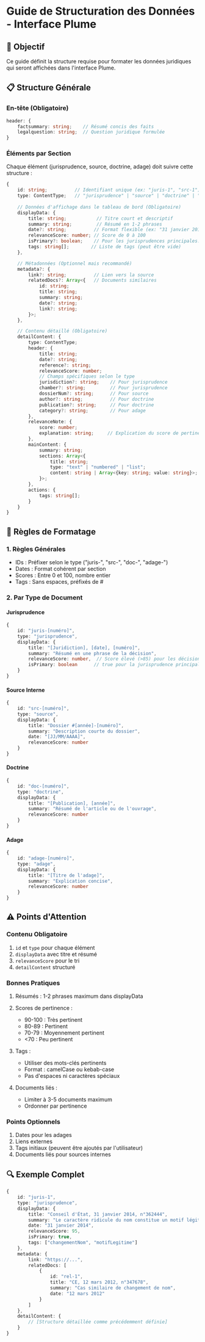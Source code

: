 # Guide de Structuration des Données - Interface Plume

## 🎯 Objectif
Ce guide définit la structure requise pour formater les données juridiques qui seront affichées dans l'interface Plume.

## 📋 Structure Générale

### En-tête (Obligatoire)
```typescript
header: {
    factsummary: string;    // Résumé concis des faits
    legalquestion: string;  // Question juridique formulée
}
```

### Éléments par Section

Chaque élément (jurisprudence, source, doctrine, adage) doit suivre cette structure :

```typescript
{
    id: string;          // Identifiant unique (ex: "juris-1", "src-1")
    type: ContentType;   // "jurisprudence" | "source" | "doctrine" | "adage"
    
    // Données d'affichage dans le tableau de bord (Obligatoire)
    displayData: {
        title: string;           // Titre court et descriptif
        summary: string;         // Résumé en 1-2 phrases
        date?: string;          // Format flexible (ex: "31 janvier 2014" ou "15/03/2021")
        relevanceScore: number; // Score de 0 à 100
        isPrimary?: boolean;    // Pour les jurisprudences principales. La valeur True n'est que pour la jurisprudence ayant le relevanceScore le plus élevé.
        tags: string[];        // Liste de tags (peut être vide)
    },

    // Métadonnées (Optionnel mais recommandé)
    metadata?: {
        link?: string;          // Lien vers la source
        relatedDocs?: Array<{   // Documents similaires
            id: string;
            title: string;
            summary: string;
            date?: string;
            link?: string;
        }>;
    },

    // Contenu détaillé (Obligatoire)
    detailContent: {
        type: ContentType;
        header: {
            title: string;
            date?: string;
            reference?: string;
            relevanceScore: number;
            // Champs spécifiques selon le type
            jurisdiction?: string;    // Pour jurisprudence
            chamber?: string;         // Pour jurisprudence
            dossierNum?: string;      // Pour source
            author?: string;          // Pour doctrine
            publication?: string;     // Pour doctrine
            category?: string;        // Pour adage
        },
        relevanceNote: {
            score: number;
            explanation: string;     // Explication du score de pertinence
        },
        mainContent: {
            summary: string;
            sections: Array<{
                title: string;
                type: "text" | "numbered" | "list";
                content: string | Array<{key: string; value: string}>;
            }>;
        },
        actions: {
            tags: string[];
        }
    }
}
```

## 📝 Règles de Formatage

### 1. Règles Générales
- IDs : Préfixer selon le type ("juris-", "src-", "doc-", "adage-")
- Dates : Format cohérent par section
- Scores : Entre 0 et 100, nombre entier
- Tags : Sans espaces, préfixés de #

### 2. Par Type de Document

#### Jurisprudence
```typescript
{
    id: "juris-[numéro]",
    type: "jurisprudence",
    displayData: {
        title: "[Juridiction], [date], [numéro]",
        summary: "Résumé en une phrase de la décision",
        relevanceScore: number,  // Score élevé (>85) pour les décisions très pertinentes
        isPrimary: boolean      // true pour la jurisprudence principale
    }
}
```

#### Source Interne
```typescript
{
    id: "src-[numéro]",
    type: "source",
    displayData: {
        title: "Dossier #[année]-[numéro]",
        summary: "Description courte du dossier",
        date: "[JJ/MM/AAAA]",
        relevanceScore: number
    }
}
```

#### Doctrine
```typescript
{
    id: "doc-[numéro]",
    type: "doctrine",
    displayData: {
        title: "[Publication], [année]",
        summary: "Résumé de l'article ou de l'ouvrage",
        relevanceScore: number
    }
}
```

#### Adage
```typescript
{
    id: "adage-[numéro]",
    type: "adage",
    displayData: {
        title: "[Titre de l'adage]",
        summary: "Explication concise",
        relevanceScore: number
    }
}
```

## ⚠️ Points d'Attention

### Contenu Obligatoire
1. `id` et `type` pour chaque élément
2. `displayData` avec titre et résumé
3. `relevanceScore` pour le tri
4. `detailContent` structuré

### Bonnes Pratiques
1. Résumés : 1-2 phrases maximum dans displayData
2. Scores de pertinence :
   - 90-100 : Très pertinent
   - 80-89 : Pertinent
   - 70-79 : Moyennement pertinent
   - <70 : Peu pertinent

3. Tags :
   - Utiliser des mots-clés pertinents
   - Format : camelCase ou kebab-case
   - Pas d'espaces ni caractères spéciaux

4. Documents liés :
   - Limiter à 3-5 documents maximum
   - Ordonner par pertinence

### Points Optionnels
1. Dates pour les adages
2. Liens externes
3. Tags initiaux (peuvent être ajoutés par l'utilisateur)
4. Documents liés pour sources internes

## 🔍 Exemple Complet
```typescript
{
    id: "juris-1",
    type: "jurisprudence",
    displayData: {
        title: "Conseil d'État, 31 janvier 2014, n°362444",
        summary: "Le caractère ridicule du nom constitue un motif légitime de changement",
        date: "31 janvier 2014",
        relevanceScore: 95,
        isPrimary: true,
        tags: ["changementNom", "motifLegitime"]
    },
    metadata: {
        link: "https://...",
        relatedDocs: [
            {
                id: "rel-1",
                title: "CE, 12 mars 2012, n°347678",
                summary: "Cas similaire de changement de nom",
                date: "12 mars 2012"
            }
        ]
    },
    detailContent: {
        // [Structure détaillée comme précédemment définie]
    }
}
```
